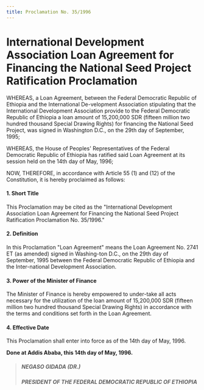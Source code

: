 ```yaml
---
title: Proclamation No. 35/1996
---
```


# International Development Association Loan Agreement for Financing the National Seed Project Ratification Proclamation

WHEREAS, a Loan Agreement, between the Federal Democratic Republic of Ethiopia and the International De-velopment Association stipulating that the International Development Association provide to the Federal Democratic Republic of Ethiopia a loan amount of 15,200,000 SDR (fifteen million two hundred thousand Special Drawing Rights) for financing the National Seed Project, was signed in Washington D.C., on the 29th day of September, 1995;

WHEREAS, the House of Peoples' Representatives of the Federal Democratic Republic of Ethiopia has ratified said Loan Agreement at its session held on the 14th day of May, 1996;

NOW, THEREFORE, in accordance with Article 55 (1) and (12) of the Constitution, it is hereby proclaimed as follows:

#### 1. Short Title

This Proclamation may be cited as the "International Development Association Loan Agreement for Financing the National Seed Project Ratification Proclamation No. 35/1996."

#### 2. Definition

In this Proclamation "Loan Agreement" means the Loan Agreement No. 2741 ET (as amended) signed in Washing-ton D.C., on the 29th day of September, 1995 between the Federal Democratic Republic of Ethiopia and the Inter-national Development Association.

#### 3. Power of the Minister of Finance

The Minister of Finance is hereby empowered to under-take all acts necessary for the utilization of the loan amount of 15,200,000 SDR (fifteen million two hundred thousand Special Drawing Rights) in accordance with the terms and conditions set forth in the Loan Agreement.

#### 4. Effective Date

This Proclamation shall enter into force as of the 14th day of May, 1996.

**Done at Addis Ababa, this 14th day of May, 1996.**

> ##### NEGASO GIDADA (DR.)
>
> ##### PRESIDENT OF THE FEDERAL DEMOCRATIC REPUBLIC OF ETHIOPIA